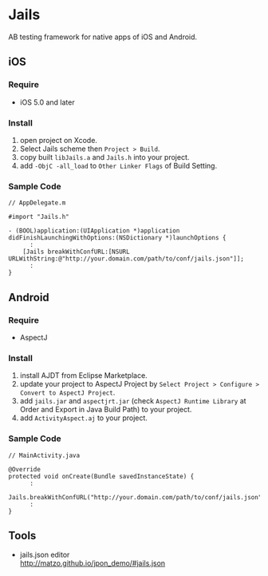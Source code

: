 Jails
=====

AB testing framework for native apps of iOS and Android.

iOS
----
### Require
- iOS 5.0 and later

### Install

1. open project on Xcode.
2. Select Jails scheme then `Project > Build`.
3. copy built `libJails.a` and `Jails.h` into your project.
4. add `-ObjC -all_load` to `Other Linker Flags` of Build Setting.

### Sample Code
    // AppDelegate.m
    
    #import "Jails.h"
    
    - (BOOL)application:(UIApplication *)application didFinishLaunchingWithOptions:(NSDictionary *)launchOptions {
          :
        [Jails breakWithConfURL:[NSURL URLWithString:@"http://your.domain.com/path/to/conf/jails.json"]];
          :
    }
    

Android
----
### Require
- AspectJ

### Install
1. install AJDT from Eclipse Marketplace.
2. update your project to AspectJ Project by `Select Project > Configure > Convert to AspectJ Project`.
3. add `jails.jar` and `aspectjrt.jar` (check `AspectJ Runtime Library` at Order and Export in Java Build Path) to your project.
4. add `ActivityAspect.aj` to your project.

### Sample Code
    // MainActivity.java
    
    @Override
    protected void onCreate(Bundle savedInstanceState) {
          :
        Jails.breakWithConfURL("http://your.domain.com/path/to/conf/jails.json");
          :
    }

Tools
----
- jails.json editor  
http://matzo.github.io/jpon_demo/#jails.json

